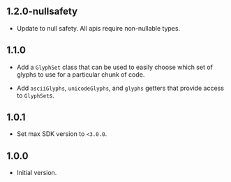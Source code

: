 ## 1.2.0-nullsafety

* Update to null safety. All apis require non-nullable types.

## 1.1.0

* Add a `GlyphSet` class that can be used to easily choose which set of glyphs
  to use for a particular chunk of code.

* Add `asciiGlyphs`, `unicodeGlyphs`, and `glyphs` getters that provide access
  to `GlyphSet`s.

## 1.0.1

* Set max SDK version to `<3.0.0`.

## 1.0.0

* Initial version.
